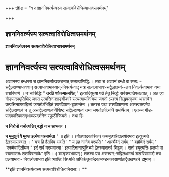 +++
title = "१२ ज्ञाननिवर्त्यत्वस्य सत्यत्वविरोधित्वाभावसमर्थनम्"

+++


## ज्ञाननिवर्त्यस्य सत्यत्वाविरोधित्वसमर्थनम्

**ज्ञाननिवर्त्यत्वस्य सत्यत्वविरोधित्वाभावसमर्थनम्**

# ज्ञाननिवर्त्यस्य सत्यत्वाविरोधित्वसमर्थनम् 

अज्ञानस्य बन्धस्य च ज्ञाननिवर्त्यत्वकथनात् सत्यत्वसिद्धिः । तथा च अज्ञानं बन्धो वा सत्यः - सद्वैलक्षण्याभाववान् सत्त्वाभावाभाववान्-निवर्त्यत्वाद् यत्र सत्यत्वाभावः-सद्वैलक्षण्यं--तत्र निवर्त्यत्वाभावः यथा शशविषाणे । न चासिद्धिः " **तरति शोकमात्मवित्** " इत्यादिश्रुत्या पक्षे हेतु सिद्धेः सर्वसम्प्रतिपन्नत्वात् । अत एव गौडपादप्रभृतिभिर् जगत उत्पत्तिनाशाङ्गीकारे सत्यत्वापत्तिभिया जगतो ऽसत्त्वं सिद्धवत्कृत्वा असत्त्वेन उत्पत्तिनाशराहित्यं जगतोऽभिहितं शशविषाण-दृष्टान्तेन । ततश्च यथा शशविषाणस्य असत्त्वरूपमेव सद्विलक्षणत्वं न तु असद्विलक्षणत्वविशिष्टं सद्विलक्षणत्वं तथा जगतोऽपीत्यपि समर्थितम् । एतच्च गौड- पादकारिकातद्भाष्यप्रदर्शनेन स्फुटीक्रियते । तथा हि-

**न निरोधो नचोत्पत्तिर् बद्धो न च साधकः ।**

**न मुमुक्षुर्न वै मुक्त इत्येषा परमार्थता** " ॥ इति । (गौडपादकारिका) कथमुत्पत्तिप्रलयोरभाव इत्युच्यते द्वैतस्यासत्त्वात् । ' यत्र हि द्वैतमिव भवति ' " य इह नानेव पश्यति ' ' आत्मैवेदं सर्वम् ' ' ब्रह्मैवेदं सर्वम् ' 'एकमेवाद्वितीयम् " इदं सर्वं यदयमात्मा ' इत्यादिनानाश्रुतिभ्यो द्वैतस्यासत्त्वं सिद्धम् । सतो हयुत्पत्तिः प्रलयो वा स्यान्नासतः शशविषाणादेः" इति । ( शाङ्करभाष्यम् ) ततश्च यत्र असत्त्वम्-सद्विलक्षणत्वं शशविषाणादौ तत्र प्रलयाभावः- निवर्त्यत्वाभाव इति व्याप्तिः सिध्यति अधिकंतुचन्द्रिकामण्डनकारप्रणीताद्वैतखण्डने द्रष्ट्रयम् ।

**इति ज्ञाननिवर्त्यत्वस्य सत्यत्वविरोधित्वनिरासः । **

